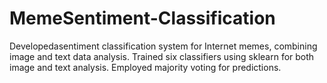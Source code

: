 # MemeSentiment-Classification
 Developedasentiment classification system for Internet memes, combining image  and text data analysis. Trained six classifiers using sklearn for both image and text analysis. Employed majority  voting for predictions.
